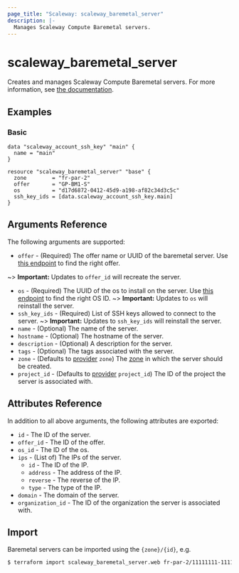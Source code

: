 ```yaml
---
page_title: "Scaleway: scaleway_baremetal_server"
description: |-
  Manages Scaleway Compute Baremetal servers.
---
```


# scaleway_baremetal_server

Creates and manages Scaleway Compute Baremetal servers. For more information, see [the documentation](https://developers.scaleway.com/en/products/baremetal/api).

## Examples

### Basic

```hcl
data "scaleway_account_ssh_key" "main" {
  name = "main"
}

resource "scaleway_baremetal_server" "base" {
  zone		  = "fr-par-2"
  offer       = "GP-BM1-S"
  os          = "d17d6872-0412-45d9-a198-af82c34d3c5c"
  ssh_key_ids = [data.scaleway_account_ssh_key.main]
}
```

## Arguments Reference

The following arguments are supported:

- `offer` - (Required) The offer name or UUID of the baremetal server.
  Use [this endpoint](https://developers.scaleway.com/en/products/baremetal/api/#get-334154) to find the right offer.

~> **Important:** Updates to `offer_id` will recreate the server.

- `os` - (Required) The UUID of the os to install on the server.
  Use [this endpoint](https://developers.scaleway.com/en/products/baremetal/api/#get-87598a) to find the right OS ID.
  ~> **Important:** Updates to `os` will reinstall the server.
- `ssh_key_ids` - (Required) List of SSH keys allowed to connect to the server.
  ~> **Important:** Updates to `ssh_key_ids` will reinstall the server.
- `name` - (Optional) The name of the server.
- `hostname` - (Optional) The hostname of the server.
- `description` - (Optional) A description for the server.
- `tags` - (Optional) The tags associated with the server.
- `zone` - (Defaults to [provider](../index.md#zone) `zone`) The [zone](../guides/regions_and_zones.md#zones) in which the server should be created.
- `project_id` - (Defaults to [provider](../index.md#project_id) `project_id`) The ID of the project the server is associated with.


## Attributes Reference

In addition to all above arguments, the following attributes are exported:

- `id` - The ID of the server.
- `offer_id` - The ID of the offer.
- `os_id` - The ID of the os.
- `ips` - (List of) The IPs of the server.
    - `id` - The ID of the IP.
    - `address` - The address of the IP.
    - `reverse` - The reverse of the IP.
    - `type` - The type of the IP.
- `domain` - The domain of the server.
- `organization_id` - The ID of the organization the server is associated with.

## Import

Baremetal servers can be imported using the `{zone}/{id}`, e.g.

```bash
$ terraform import scaleway_baremetal_server.web fr-par-2/11111111-1111-1111-1111-111111111111
```
